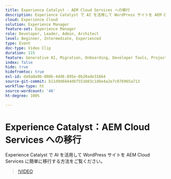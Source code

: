 ```yaml
---
title: Experience Catalyst - AEM Cloud Services への移行
description: Experience Catalyst で AI を活用して WordPress サイトを AEM Cloud Services に簡単に移行する方法をご覧ください。
cloud: Experience Cloud
solution: Experience Manager
feature-set: Experience Manager
role: Developer, Leader, Admin, Architect
level: Beginner, Intermediate, Experienced
type: Event
doc-type: Video Clip
duration: 115
feature: Generative AI, Migration, Onboarding, Developer Tools, Projects
index: false
hide: true
hidefromtoc: true
exl-id: da9a0a9b-000b-4dd6-895e-8b20ade31664
source-git-commit: b11d9d6844d6f551083c1d8e4a2e7c076965a713
workflow-type: ht
source-wordcount: '46'
ht-degree: 100%

---
```


# Experience Catalyst：AEM Cloud Services への移行

Experience Catalyst で AI を活用して WordPress サイトを AEM Cloud Services に簡単に移行する方法をご覧ください。

>[!VIDEO](https://video.tv.adobe.com/v/3459228/?learn=on&enablevpops)
